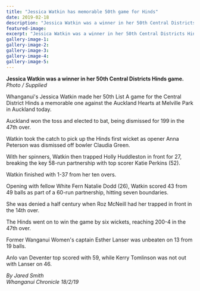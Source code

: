 ```yaml
---
title: "Jessica Watkin has memorable 50th game for Hinds"
date: 2019-02-18
description: "Jessica Watkin was a winner in her 50th Central Districts Hinds game at Melville Park in Auckland..."
featured-image: 
excerpt: "Jessica Watkin was a winner in her 50th Central Districts Hinds game at Melville Park in Auckland."
gallery-image-1: 
gallery-image-2: 
gallery-image-3: 
gallery-image-4: 
gallery-image-5: 
---
```


<p><strong>Jessica Watkin was a winner in her 50th Central Districts Hinds game.</strong><br /><em>Photo / Supplied</em></p>
<p class="element element-paragraph">Whanganui's Jessica Watkin made her 50th List A game for the Central District Hinds a memorable one against the Auckland Hearts at Melville Park in Auckland today.</p>
<p class="element element-paragraph">Auckland won the toss and elected to bat, being dismissed for 199 in the 47th over.</p>
<p class="element element-paragraph">Watkin took the catch to pick up the Hinds first wicket as opener Anna Peterson was dismissed off bowler Claudia Green.</p>
<p class="element element-paragraph">With her spinners, Watkin then trapped Holly Huddleston in front for 27, breaking the key 58-run partnership with top scorer Katie Perkins (52).</p>
<p class="element element-paragraph">Watkin finished with 1-37 from her ten overs.</p>
<p class="element element-paragraph">Opening with fellow White Fern Natalie Dodd (26), Watkin scored 43 from 49 balls as part of a 60-run partnership, hitting seven boundaries.</p>
<p class="element element-paragraph">She was denied a half century when Roz McNeill had her trapped in front in the 14th over.</p>
<p class="element element-paragraph">The Hinds went on to win the game by six wickets, reaching 200-4 in the 47th over.</p>
<p class="element element-paragraph">Former Wanganui Women's captain Esther Lanser was unbeaten on 13 from 19 balls.</p>
<p class="element element-paragraph">Anlo van Deventer top scored with 59, while Kerry Tomlinson was not out with Lanser on 46.</p>
<p><em>By Jared Smith<br />Whanganui Chronicle 18/2/19</em></p>

